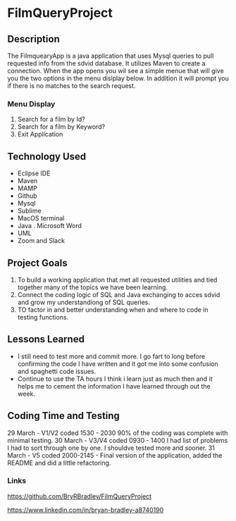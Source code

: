 # FilmQueryProject

## Description

The FilmquearyApp is a java application that uses Mysql queries to pull requested info from the sdvid database. It utilizes Maven to create a connection. When the app opens you wil see a simple menue that will give you the two options in the menu dislplay below. In addition it will prompt you if there is no matches to the search request. 

### Menu Display

1. Search for a film by Id?
2. Search for a film by Keyword?
3. Exit Application

## Technology Used

 - Eclipse IDE  
 - Maven
 - MAMP  
 - Github
 - Mysql
 - Sublime 
 - MacOS terminal 
 - Java . Microsoft Word 
 - UML
 - Zoom and Slack 

## Project Goals 

1. To build a working application that met all requested utilities and tied together many of the topics we have been learning.
2. Connect the coding logic of SQL and Java exchanging to acces sdvid and grow my understandiong of SQL queries.
3. TO factor in and better understanding when and where to code in testing functions.

## Lessons Learned

*  I still need to test more and commit more. I go fart to long before confirming the code I have written and it got me 
into some confusion and spaghetti code issues.
* Continue to use the TA hours I think i learn just as much then and it helps me to cement the information I have 
learned through out the week.


## Coding Time and Testing
29 March - V1/V2 coded 1530 - 2030 90% of the coding was complete with minimal testing.
30 March - V3/V4 coded 0930 - 1400 I had list of problems I had to sort through one by one. I shouldve tested more and sooner. 
31 March - V5 coded 2000-2145 - Final version of the application, added the README and did a little refactoring. 


### Links 

https://github.com/BryRBradley/FilmQueryProject

https://www.linkedin.com/in/bryan-bradley-a8740190
